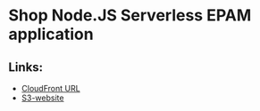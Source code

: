 # Shop Node.JS Serverless EPAM application

## Links:

* [CloudFront URL](https://d38nj7cgtgxks9.cloudfront.net/)
* [S3-website](http://shop-nodejs-sls-epam.s3-website.eu-central-1.amazonaws.com/)